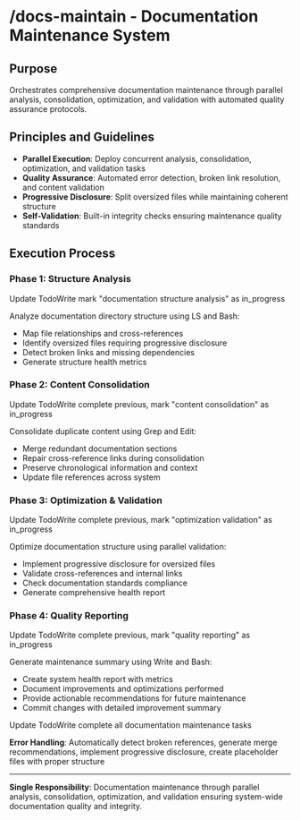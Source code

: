 # /docs-maintain - Documentation Maintenance System

## Purpose
Orchestrates comprehensive documentation maintenance through parallel analysis, consolidation, optimization, and validation with automated quality assurance protocols.

## Principles and Guidelines
- **Parallel Execution**: Deploy concurrent analysis, consolidation, optimization, and validation tasks
- **Quality Assurance**: Automated error detection, broken link resolution, and content validation
- **Progressive Disclosure**: Split oversized files while maintaining coherent structure
- **Self-Validation**: Built-in integrity checks ensuring maintenance quality standards

## Execution Process

### Phase 1: Structure Analysis
Update TodoWrite mark "documentation structure analysis" as in_progress

Analyze documentation directory structure using LS and Bash:
- Map file relationships and cross-references
- Identify oversized files requiring progressive disclosure
- Detect broken links and missing dependencies
- Generate structure health metrics

### Phase 2: Content Consolidation
Update TodoWrite complete previous, mark "content consolidation" as in_progress

Consolidate duplicate content using Grep and Edit:
- Merge redundant documentation sections
- Repair cross-reference links during consolidation
- Preserve chronological information and context
- Update file references across system

### Phase 3: Optimization & Validation
Update TodoWrite complete previous, mark "optimization validation" as in_progress

Optimize documentation structure using parallel validation:
- Implement progressive disclosure for oversized files
- Validate cross-references and internal links
- Check documentation standards compliance
- Generate comprehensive health report

### Phase 4: Quality Reporting
Update TodoWrite complete previous, mark "quality reporting" as in_progress

Generate maintenance summary using Write and Bash:
- Create system health report with metrics
- Document improvements and optimizations performed
- Provide actionable recommendations for future maintenance
- Commit changes with detailed improvement summary

Update TodoWrite complete all documentation maintenance tasks

**Error Handling**: Automatically detect broken references, generate merge recommendations, implement progressive disclosure, create placeholder files with proper structure

---

**Single Responsibility**: Documentation maintenance through parallel analysis, consolidation, optimization, and validation ensuring system-wide documentation quality and integrity.